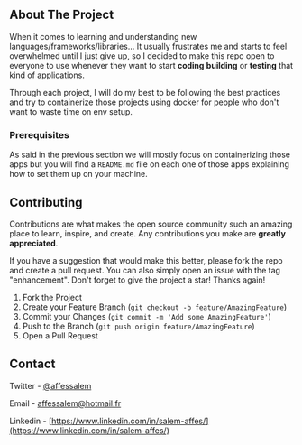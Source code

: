 ## About The Project
When it comes to learning and understanding new languages/frameworks/libraries... It usually frustrates me and starts to feel overwhelmed until I just give up, so I decided to make this repo open to everyone to use whenever they want to start **coding** **building** or **testing** that kind of applications.

Through each project, I will do my best to be following the best practices and try to containerize those projects using docker for people who don't want to waste time on env setup.

### Prerequisites
As said in the previous section we will mostly focus on containerizing those apps but you will find a `README.md` file on each one of those apps explaining how to set them up on your machine.

<!-- CONTRIBUTING -->
## Contributing

Contributions are what makes the open source community such an amazing place to learn, inspire, and create. Any contributions you make are **greatly appreciated**.

If you have a suggestion that would make this better, please fork the repo and create a pull request. You can also simply open an issue with the tag "enhancement".
Don't forget to give the project a star! Thanks again!

1. Fork the Project
2. Create your Feature Branch (`git checkout -b feature/AmazingFeature`)
3. Commit your Changes (`git commit -m 'Add some AmazingFeature'`)
4. Push to the Branch (`git push origin feature/AmazingFeature`)
5. Open a Pull Request

<!-- CONTACT -->
## Contact

Twitter - [@affessalem](https://twitter.com/affessalem)

Email - [affessalem@hotmail.fr](mailto:affessalem@hotmail.fr)

Linkedin - [https://www.linkedin.com/in/salem-affes/](https://www.linkedin.com/in/salem-affes/)

